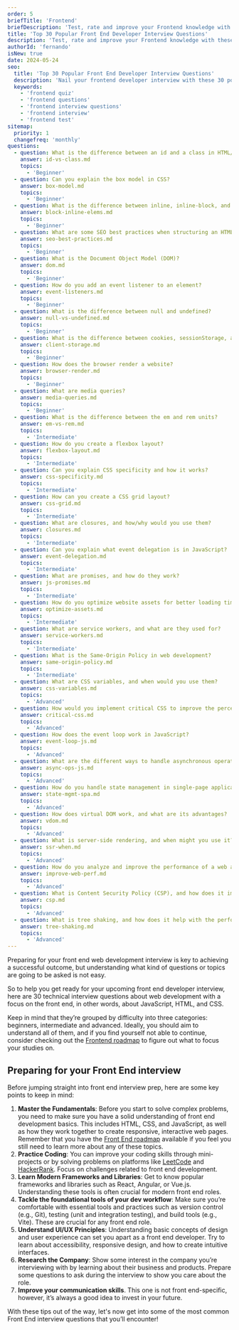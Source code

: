 ```yaml
---
order: 5
briefTitle: 'Frontend'
briefDescription: 'Test, rate and improve your Frontend knowledge with these questions.'
title: 'Top 30 Popular Front End Developer Interview Questions'
description: 'Test, rate and improve your Frontend knowledge with these questions.'
authorId: 'fernando'
isNew: true
date: 2024-05-24
seo:
  title: 'Top 30 Popular Front End Developer Interview Questions'
  description: 'Nail your frontend developer interview with these 30 popularly asked questions and answers. Test your knowledge with our quiz cards!'
  keywords:
    - 'frontend quiz'
    - 'frontend questions'
    - 'frontend interview questions'
    - 'frontend interview'
    - 'frontend test'
sitemap:
  priority: 1
  changefreq: 'monthly'
questions:
  - question: What is the difference between an id and a class in HTML/CSS?
    answer: id-vs-class.md
    topics:
      - 'Beginner'
  - question: Can you explain the box model in CSS?
    answer: box-model.md
    topics:
      - 'Beginner'
  - question: What is the difference between inline, inline-block, and block elements?
    answer: block-inline-elems.md
    topics:
      - 'Beginner'
  - question: What are some SEO best practices when structuring an HTML document?
    answer: seo-best-practices.md
    topics:
      - 'Beginner'
  - question: What is the Document Object Model (DOM)?
    answer: dom.md
    topics:
      - 'Beginner'
  - question: How do you add an event listener to an element?
    answer: event-listeners.md
    topics:
      - 'Beginner'
  - question: What is the difference between null and undefined?
    answer: null-vs-undefined.md
    topics:
      - 'Beginner'
  - question: What is the difference between cookies, sessionStorage, and localStorage?
    answer: client-storage.md
    topics:
      - 'Beginner'
  - question: How does the browser render a website?
    answer: browser-render.md
    topics:
      - 'Beginner'
  - question: What are media queries?
    answer: media-queries.md
    topics:
      - 'Beginner'
  - question: What is the difference between the em and rem units?
    answer: em-vs-rem.md
    topics:
      - 'Intermediate'
  - question: How do you create a flexbox layout?
    answer: flexbox-layout.md
    topics:
      - 'Intermediate'
  - question: Can you explain CSS specificity and how it works?
    answer: css-specificity.md
    topics:
      - 'Intermediate'
  - question: How can you create a CSS grid layout?
    answer: css-grid.md
    topics:
      - 'Intermediate'
  - question: What are closures, and how/why would you use them?
    answer: closures.md
    topics:
      - 'Intermediate'
  - question: Can you explain what event delegation is in JavaScript?
    answer: event-delegation.md
    topics:
      - 'Intermediate'
  - question: What are promises, and how do they work?
    answer: js-promises.md
    topics:
      - 'Intermediate'
  - question: How do you optimize website assets for better loading times?
    answer: optimize-assets.md
    topics:
      - 'Intermediate'
  - question: What are service workers, and what are they used for?
    answer: service-workers.md
    topics:
      - 'Intermediate'
  - question: What is the Same-Origin Policy in web development?
    answer: same-origin-policy.md
    topics:
      - 'Intermediate'
  - question: What are CSS variables, and when would you use them?
    answer: css-variables.md
    topics:
      - 'Advanced'
  - question: How would you implement critical CSS to improve the perceived load time of your web pages?
    answer: critical-css.md
    topics:
      - 'Advanced'
  - question: How does the event loop work in JavaScript?
    answer: event-loop-js.md
    topics:
      - 'Advanced'
  - question: What are the different ways to handle asynchronous operations in JavaScript?
    answer: async-ops-js.md
    topics:
      - 'Advanced'
  - question: How do you handle state management in single-page applications?
    answer: state-mgmt-spa.md
    topics:
      - 'Advanced'
  - question: How does virtual DOM work, and what are its advantages?
    answer: vdom.md
    topics:
      - 'Advanced'
  - question: What is server-side rendering, and when might you use it?
    answer: ssr-when.md
    topics:
      - 'Advanced'
  - question: How do you analyze and improve the performance of a web application?
    answer: improve-web-perf.md
    topics:
      - 'Advanced'
  - question: What is Content Security Policy (CSP), and how does it improve the security of web applications?
    answer: csp.md
    topics:
      - 'Advanced'
  - question: What is tree shaking, and how does it help with the performance of a web application?
    answer: tree-shaking.md
    topics:
      - 'Advanced'
---
```


Preparing for your front end web development interview is key to achieving a successful outcome, but understanding what kind of questions or topics are going to be asked is not easy.

So to help you get ready for your upcoming front end developer interview, here are 30 technical interview questions about web development with a focus on the front end, in other words, about JavaScript, HTML, and CSS.

Keep in mind that they’re grouped by difficulty into three categories: beginners, intermediate and advanced. Ideally, you should aim to understand all of them, and if you find yourself not able to continue, consider checking out the [Frontend roadmap](https://roadmap.sh/frontend) to figure out what to focus your studies on.

## Preparing for your Front End interview

Before jumping straight into front end interview prep, here are some key points to keep in mind:

1. **Master the Fundamentals**: Before you start to solve complex problems, you need to make sure you have a solid understanding of front end development basics. This includes HTML, CSS, and JavaScript, as well as how they work together to create responsive, interactive web pages. Remember that you have the [Front End roadmap](https://roadmap.sh/frontend) available if you feel you still need to learn more about any of these topics.
2. **Practice Coding**: You can improve your coding skills through mini-projects or by solving problems on platforms like [LeetCode](https://leetcode.com/) and [HackerRank](https://www.hackerrank.com/). Focus on challenges related to front end development.
3. **Learn Modern Frameworks and Libraries**: Get to know popular frameworks and libraries such as React, Angular, or Vue.js. Understanding these tools is often crucial for modern front end roles.
4. **Tackle the foundational tools of your dev workflow**: Make sure you’re comfortable with essential tools and practices such as version control (e.g., Git), testing (unit and integration testing), and build tools (e.g., Vite). These are crucial for any front end role.
5. **Understand UI/UX Principles**: Understanding basic concepts of design and user experience can set you apart as a front end developer. Try to learn about accessibility, responsive design, and how to create intuitive interfaces.
6. **Research the Company**: Show some interest in the company you’re interviewing with by learning about their business and products. Prepare some questions to ask during the interview to show you care about the role.
7. **Improve your communication skills**. This one is not front end-specific, however, it’s always a good idea to invest in your future.

With these tips out of the way, let's now get into some of the most common Front End interview questions that you’ll encounter!

